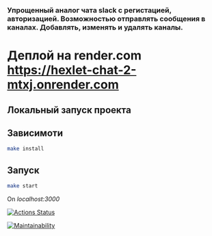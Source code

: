 
### Упрощенный аналог чата slack с регистацией, авторизацией. Возможностью отправлять сообщения в каналах. Добавлять, изменять и удалять каналы.

# Деплой на render.com https://hexlet-chat-2-mtxj.onrender.com

## Локальный запуск проекта

## Зависимоти

```bash
make install
```
## Запуск

```bash
make start
```

On *localhost:3000*

[![Actions Status](https://github.com/phenixBolseChemTree/frontend-project-12/workflows/hexlet-check/badge.svg)](https://github.com/phenixBolseChemTree/frontend-project-12/actions/workflows/hexlet-check.yml/badge.svg)

[![Maintainability](https://api.codeclimate.com/v1/badges/6b92ec95611401ee8a69/maintainability)](https://codeclimate.com/github/phenixBolseChemTree/frontend-project-12/maintainability)